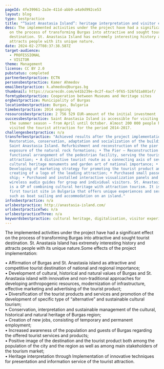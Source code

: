 ```yaml
---
pageId: 4fe39961-2a3e-411d-abb9-a4a9d992ce53
layout: blog
type: bestpractice
title: "“Saint Anastasia Island”: heritage interpretation and visitor experience"
desc: The implemented activities under the project have had a significant effect
  on the process of transforming Burgas into attractive and sought tourist
  destination. St. Anastasia Island has extremely interesting history and
  attracts people with its unique nature.
date: 2024-02-27T08:37:38.587Z
target-audience:
  - PROFESSIONAL
  - VISITOR
theme: Management
license: CC BY 2.0
pubstatus: completed
partnerbestpractice: ECTN
personsbestpractice: Kamer Ahmedov
emailbestpractice: k.ahmedov@burgas.bg
thumbnail: https://ucarecdn.com/e41b239e-0c2f-4acf-9f65-526fd1a801ef/
formtypbestpractice: Cooperation between Museums and Heritage sites
orgbestpractice: Municipality of Burgas
locationbestpractice: Burgas, Bulgaria
timebestpractice: 2014 ongoing
resourcesbestpractice: 2 756 529 EUR-amount of the initial investment
successbestpractice: Saint Anastasia Island is accessible for visiting during
  the summer season – from April until October. Almost 200 000 people have
  visited the tourist attraction for the period 2014-2017.
challengesbestpractice: n/a
transferbestpractice: "Achieved results after the project implementation: •
  Restoration, conservation, adaptation and socialization of the buildings on
  Saint Anastasia Island. Refurbishment and reconstruction of the pier and
  exposure of the natural rock formations; • The Pier – Reconstruction and
  functional arrangement of the pedestrian facility, serving the tourist
  attraction; • A distinctive tourist route as a connecting axis of several
  cultural heritage monuments and garden art of national importance; •
  Developing of marketing strategy for promoting the tourist product and
  creating of a logo of the leading attraction; • Purchased small passenger
  ship; • Purchased and installed interactive visualization panels and modern
  wireless audio guides for group and individual visitors. St. Anastasia Island
  is a GP of combining cultural heritage with attraction tourism. It is the
  first tourist site in Bulgaria that offers unique experiences and services
  such as boat sailing and accommodation on an island."
infosbestpractice: n/a
urlsbestpractice: http://anastasia-island.com/
urlsbestpracticeTwo: n/a
urlsbestpracticeThree: n/a
keywordsbestpractice: cultural heritage, digitalisation, visitor experience, sustainable tourism
---
```

The implemented activities under the project have had a significant effect on the process of transforming Burgas into attractive and sought tourist destination. St. Anastasia Island has extremely interesting history and attracts people with its unique nature.Some effects of the project implementation:

• Affirmation of Burgas and St. Anastasia island as attractive and competitive tourist destination of national and regional importance;\
• Development of cultural, historical and natural values of Burgas and St. Anastasia island with innovative and non-traditional approaches for developing anthropogenic resources, modernization of infrastructure, effective marketing and advertising of the tourist product;\
• Diversification of the tourist products and services and promotion of the development of specific type of “alternative” and sustainable cultural tourism;\
• Conservation, interpretation and sustainable management of the cultural, historical and natural heritage of Burgas region;\
• Creation of new jobs, consisting of temporary and permanent employment;\
• Increased awareness of the population and guests of Burgas regarding the offered tourist services and products;\
• Positive image of the destination and the tourist product both among the population of the city and the region as well as among main stakeholders of the tourism market;\
• Heritage interpretation through Implementation of innovative techniques for presentation and information service of the tourist attraction.